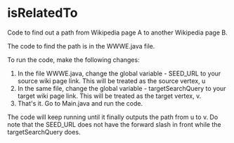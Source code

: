 # isRelatedTo
Code to find out a path from Wikipedia page A to another Wikipedia page B.

The code to find the path is in the WWWE.java file. 

To run the code, make the following changes:
1) In the file WWWE.java, change the global variable - SEED_URL to your source wiki page link. This will be treated as the source vertex, u
2) In the same file, change the global variable - targetSearchQuery to your target wiki page link. This will be treated as the target vertex, v.
3) That's it. Go to Main.java and run the code.

The code will keep running until it finally outputs the path from u to v.
Do note that the SEED_URL does not have the forward slash in front while the targetSearchQuery does.
